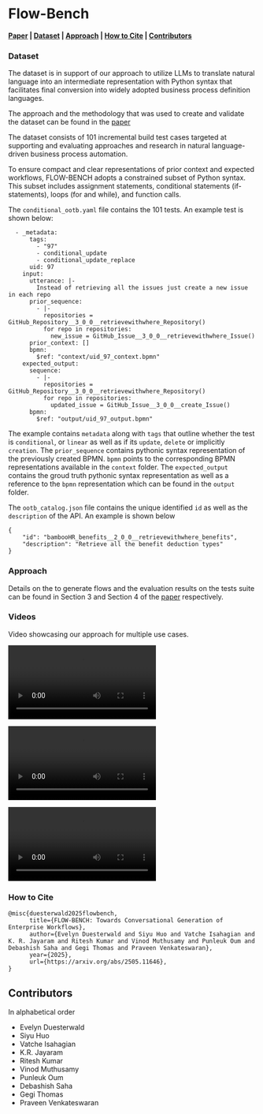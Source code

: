 

# Flow-Bench

**[Paper](./flow_bench_arxiv.pdf) | [Dataset](#Dataset) | [Approach](#approach) | [How to Cite]() | [Contributors](#contributors)**

### Dataset

The dataset is in support of our approach to utilize LLMs to translate natural language into an intermediate representation with Python syntax that facilitates final conversion into widely adopted business process definition languages.

The approach and the methodology that was used to create and validate the dataset can be found in the [paper](./flow_bench_arxiv.pdf) 

The dataset consists of 101 incremental build test cases targeted at supporting and evaluating approaches and research in natural language-driven business process automation.

To ensure compact and clear representations of prior context and expected workflows, FLOW-BENCH adopts a constrained subset of Python syntax. This subset includes assignment statements, conditional statements (if-statements), loops (for and while), and function calls.

The `conditional_ootb.yaml` file contains the 101 tests. An example test is shown below:

```
  - _metadata:
      tags:
        - "97"
        - conditional_update
        - conditional_update_replace
      uid: 97
    input:
      utterance: |-
        Instead of retrieving all the issues just create a new issue in each repo
      prior_sequence:
        - |-
          repositories = GitHub_Repository__3_0_0__retrievewithwhere_Repository()
          for repo in repositories:
            new_issue = GitHub_Issue__3_0_0__retrievewithwhere_Issue()
      prior_context: []
      bpmn:
        $ref: "context/uid_97_context.bpmn"
    expected_output:
      sequence:
        - |-
          repositories = GitHub_Repository__3_0_0__retrievewithwhere_Repository()
          for repo in repositories:
            updated_issue = GitHub_Issue__3_0_0__create_Issue()
      bpmn:
        $ref: "output/uid_97_output.bpmn"
```

The example contains `metadata` along with `tags` that outline whether the test is `conditional`, or `linear` as well as if its `update`, `delete` or implicitly `creation`.
The `prior_sequence` contains pythonic syntax representation of the previously created BPMN. `bpmn` points to the corresponding BPMN representations available in the `context` folder.
The `expected_output` contains the groud truth pythonic syntax representation as well as a reference to the `bpmn` representation which can be found in the `output` folder.

The `ootb_catalog.json` file contains the unique identified `id` as well as the `description` of the API. An example is shown below

```
{
    "id": "bambooHR_benefits__2_0_0__retrievewithwhere_benefits",
    "description": "Retrieve all the benefit deduction types"
}
```

### Approach
Details on the to generate flows and the evaluation results on  the tests suite can be found in Section 3 and Section 4 of the [paper](./flow_bench_arxiv.pdf) respectively.

### Videos
Video showcasing our approach for multiple use cases.

![for loop use case ](videos/forloop.mp4)

![If conditions](videos/ifconditions.mp4)

![incrementally building the flow](videos/incremental_build.mp4)

### How to Cite

```
@misc{duesterwald2025flowbench,
      title={FLOW-BENCH: Towards Conversational Generation of Enterprise Workflows}, 
      author={Evelyn Duesterwald and Siyu Huo and Vatche Isahagian and K. R. Jayaram and Ritesh Kumar and Vinod Muthusamy and Punleuk Oum and Debashish Saha and Gegi Thomas and Praveen Venkateswaran},
      year={2025},
      url={https://arxiv.org/abs/2505.11646}, 
}
```

## Contributors
In alphabetical order
- Evelyn Duesterwald
- Siyu Huo
- Vatche Isahagian
- K.R. Jayaram
- Ritesh Kumar
- Vinod Muthusamy
- Punleuk Oum
- Debashish Saha
- Gegi Thomas
- Praveen Venkateswaran
